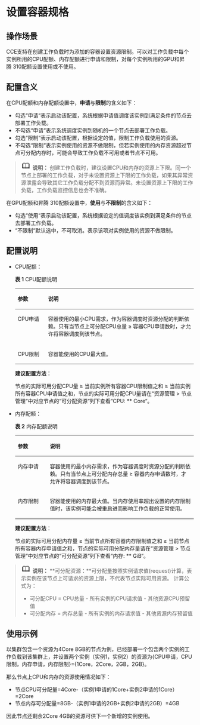# 设置容器规格<a name="cce_01_0163"></a>

## 操作场景<a name="section1642219227611"></a>

CCE支持在创建工作负载时为添加的容器设置资源限制。可以对工作负载中每个实例所用的CPU配额、内存配额进行申请和限制，对每个实例所用的GPU和昇腾 310配额设置使用或不使用。

## 配置含义<a name="section13440617205217"></a>

在CPU配额和内存配额设置中，**申请**与**限制**的含义如下：

-   勾选“申请“表示启动该配置，系统根据申请值调度该实例到满足条件的节点去部署工作负载。
-   不勾选“申请“表示系统调度实例到随机的一个节点去部署工作负载。
-   勾选“限制“表示启动该配置，根据设定的值，限制工作负载使用的资源。
-   不勾选“限制“表示实例使用的资源不做限制，但若实例使用的内存资源超过节点可分配内存时，可能会导致工作负载不可用或者节点不可用。

>![](public_sys-resources/icon-note.gif) **说明：** 
>创建工作负载时，建议设置CPU和内存的资源上下限。同一个节点上部署的工作负载，对于未设置资源上下限的工作负载，如果其异常资源泄露会导致其它工作负载分配不到资源而异常。未设置资源上下限的工作负载，工作负载监控信息也会不准确。

在GPU配额和昇腾 310配额设置中，**使用**与**不限制**的含义如下：

-   勾选“使用“表示启动该配置，系统根据设定的值调度该实例到满足条件的节点去部署工作负载。
-   “不限制“默认选中，不可取消。表示该项对实例使用的资源不做限制。

## 配置说明<a name="section1550317594522"></a>

-   CPU配额：

    **表 1**  CPU配额说明

    <a name="table362417589103"></a>
    <table><thead align="left"><tr id="row186251758111012"><th class="cellrowborder" valign="top" width="17%" id="mcps1.2.3.1.1"><p id="p762595815102"><a name="p762595815102"></a><a name="p762595815102"></a>参数</p>
    </th>
    <th class="cellrowborder" valign="top" width="83%" id="mcps1.2.3.1.2"><p id="p8625105813106"><a name="p8625105813106"></a><a name="p8625105813106"></a>说明</p>
    </th>
    </tr>
    </thead>
    <tbody><tr id="row162511587103"><td class="cellrowborder" valign="top" width="17%" headers="mcps1.2.3.1.1 "><p id="p2625135851014"><a name="p2625135851014"></a><a name="p2625135851014"></a>CPU申请</p>
    </td>
    <td class="cellrowborder" valign="top" width="83%" headers="mcps1.2.3.1.2 "><p id="p262515818104"><a name="p262515818104"></a><a name="p262515818104"></a>容器使用的最小CPU需求，作为容器调度时资源分配的判断依赖。只有当节点上可分配CPU总量 ≥ 容器CPU申请数时，才允许将容器调度到该节点。</p>
    </td>
    </tr>
    <tr id="row172431422171112"><td class="cellrowborder" valign="top" width="17%" headers="mcps1.2.3.1.1 "><p id="p1424472219115"><a name="p1424472219115"></a><a name="p1424472219115"></a>CPU限制</p>
    </td>
    <td class="cellrowborder" valign="top" width="83%" headers="mcps1.2.3.1.2 "><p id="p524412223119"><a name="p524412223119"></a><a name="p524412223119"></a>容器能使用的CPU最大值。</p>
    </td>
    </tr>
    </tbody>
    </table>

    **建议配置方法**：

    节点的实际可用分配CPU量 ≥ 当前实例所有容器CPU限制值之和 ≥ 当前实例所有容器CPU申请值之和，节点的实际可用分配CPU量请在“资源管理  \>  节点管理“中对应节点的“可分配资源“列下查看“CPU: \*\* Core“。


-   内存配额：

    **表 2**  内存配额说明

    <a name="table164121625191912"></a>
    <table><thead align="left"><tr id="row64131325111910"><th class="cellrowborder" valign="top" width="18%" id="mcps1.2.3.1.1"><p id="p154131025111914"><a name="p154131025111914"></a><a name="p154131025111914"></a>参数</p>
    </th>
    <th class="cellrowborder" valign="top" width="82%" id="mcps1.2.3.1.2"><p id="p16413325111912"><a name="p16413325111912"></a><a name="p16413325111912"></a>说明</p>
    </th>
    </tr>
    </thead>
    <tbody><tr id="row1241310258194"><td class="cellrowborder" valign="top" width="18%" headers="mcps1.2.3.1.1 "><p id="p15413225131915"><a name="p15413225131915"></a><a name="p15413225131915"></a>内存申请</p>
    </td>
    <td class="cellrowborder" valign="top" width="82%" headers="mcps1.2.3.1.2 "><p id="p541362541919"><a name="p541362541919"></a><a name="p541362541919"></a>容器使用的最小内存需求，作为容器调度时资源分配的判断依赖。只有当节点上可分配内存总量 ≥ 容器内存申请数时，才允许将容器调度到该节点。</p>
    </td>
    </tr>
    <tr id="row1413325101918"><td class="cellrowborder" valign="top" width="18%" headers="mcps1.2.3.1.1 "><p id="p241312517195"><a name="p241312517195"></a><a name="p241312517195"></a>内存限制</p>
    </td>
    <td class="cellrowborder" valign="top" width="82%" headers="mcps1.2.3.1.2 "><p id="p1241352520199"><a name="p1241352520199"></a><a name="p1241352520199"></a>容器能使用的内存最大值。当内存使用率超出设置的内存限制值时，该实例可能会被重启进而影响工作负载的正常使用。</p>
    </td>
    </tr>
    </tbody>
    </table>

    **建议配置方法**：

    节点的实际可用分配内存量 ≥ 当前节点所有容器内存限制值之和 ≥ 当前节点所有容器内存申请值之和，节点的实际可用分配内存量请在“资源管理  \>  节点管理“中对应节点的“可分配资源“列下查看“内存: \*\* GiB“。


>![](public_sys-resources/icon-note.gif) **说明：** 
>**可分配资源：**可分配量按照实例请求值\(request\)计算，表示实例在该节点上可请求的资源上限，不代表节点实际可用资源。 计算公式为：
>-   可分配CPU = CPU总量 - 所有实例的CPU请求值 - 其他资源CPU预留值
>-   可分配内存 = 内存总量 - 所有实例的内存请求值 - 其他资源内存预留值

## 使用示例<a name="section17887209103612"></a>

以集群包含一个资源为4Core 8GB的节点为例，已经部署一个包含两个实例的工作负载到该集群上，并设置两个实例（实例1，实例2）的资源为\{CPU申请，CPU限制，内存申请，内存限制\}=\{1Core，2Core，2GB，2GB\}。

那么节点上CPU和内存的资源使用情况如下：

-   节点CPU可分配量=4Core-（实例1申请的1Core+实例2申请的1Core）=2Core
-   节点内存可分配量=8GB-（实例1申请的2GB+实例2申请的2GB）=4GB

因此节点还剩余2Core 4GB的资源可供下一个新增的实例使用。

